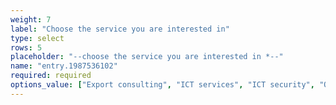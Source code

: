 ```yaml
---
weight: 7
label: "Choose the service you are interested in"
type: select
rows: 5
placeholder: "--choose the service you are interested in *--"
name: "entry.1987536102"
required: required
options_value: ["Export consulting", "ICT services", "ICT security", "Office rental"]
---
```

